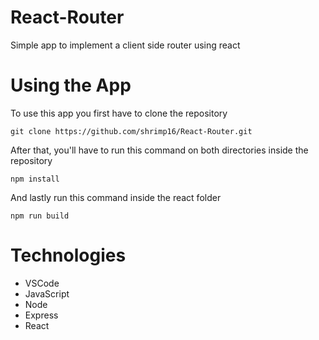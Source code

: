 # React-Router

Simple app to implement a client side router using react

# Using the App

To use this app you first have to clone the repository

```
git clone https://github.com/shrimp16/React-Router.git
```

After that, you'll have to run this command on both directories inside the repository

```
npm install
```

And lastly run this command inside the react folder

```
npm run build
```

# Technologies
  
  - VSCode
  - JavaScript
  - Node
  - Express
  - React
